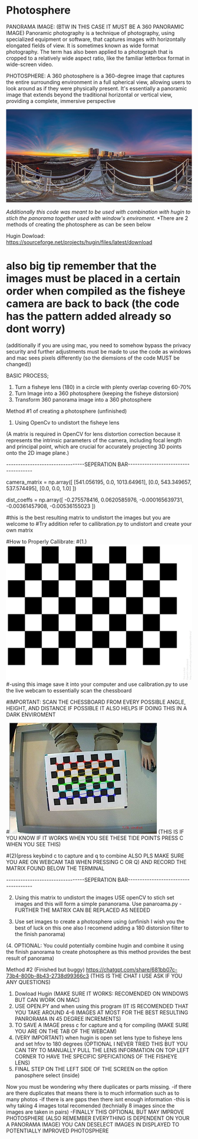 # Photosphere
PANORAMA IMAGE: (BTW IN THIS CASE IT MUST BE A 360 PANORAMIC IMAGE)
Panoramic photography is a technique of photography, using specialized equipment or software, that captures images with horizontally elongated fields of view. It is sometimes known as wide format photography. The term has also been applied to a photograph that is cropped to a relatively wide aspect ratio, like the familiar letterbox format in wide-screen video.

PHOTOSPHERE:
A 360 photosphere is a 360-degree image that captures the entire surrounding environment in a full spherical view, allowing users to look around as if they were physically present. It's essentially a panoramic image that extends beyond the traditional horizontal or vertical view, providing a complete, immersive perspective


![alt text](image.png)

*Additionally this code was meant to be used with combination with hugin to stich the panorama together used with window's enviroment.*
*There are 2 methods of creating the photosphere as can be seen below


Hugin Dowload: https://sourceforge.net/projects/hugin/files/latest/download
# also big tip remember that the images must be placed in a certain order when compiled as the fisheye camera are back to back (the code has the pattern added already so dont worry)

(additionally if you are using mac, you need to somehow bypass the privacy security and further adjustments must be made to use the code as windows and mac sees pixels differently (so the diemsions of the code MUST be changed))

BASIC PROCESS;
1. Turn a fisheye lens (180) in a circle with plenty overlap covering 60-70%
2. Turn Image into a 360 photosphere (keeping the fisheye distorsion)
3. Transform 360 panorama image into a 360 photosphere


Method #1 of creating a photosphere (unfinished)
1. Using OpenCv to undistort the fisheye lens

 (A matrix is required in OpenCV for lens distortion correction because it represents the intrinsic parameters of the camera, including focal length and principal point, which are crucial for accurately projecting 3D points onto the 2D image plane.)

 ---------------------------------SEPERATION BAR-------------------------------------


camera_matrix = np.array([
    [541.056195, 0.0, 1013.64961],
    [0.0, 543.349657, 537.574495],
    [0.0, 0.0, 1.0]
])

dist_coeffs = np.array([
    -0.275578416, 0.0620585976, -0.000165639731, -0.00361457908, -0.00536155023
])

#this is the best resulting matrix to undistort the images but you are welcome to #Try addition refer to callibration.py to undistort and create your own matrix

#How to Properly Callibrate:
#(1.) ![alt text](image-1.png)
#-using this image save it into your computer and use calibration.py to use the live webcam to essentially scan the chessboard 

#IMPORTANT: SCAN THE CHESSBOARD FROM EVERY POSSIBLE ANGLE, HEIGHT, AND DISTANCE IF POSSIBLE IT ALSO HELPS IF DOING THIS IN A DARK ENVIROMENT

#![alt text](image-2.png) (THIS IS IF YOU KNOW IF IT WORKS WHEN YOU SEE THESE TIDE POINTS PRESS C WHEN YOU SEE THIS)


#(2)(press keybind c to capture and q to combine ALSO PLS MAKE SURE YOU ARE ON WEBCAM TAB WHEN PRESSING C OR Q) AND RECORD THE MATRIX FOUND BELOW THE TERMINAL


---------------------------------SEPERATION BAR-------------------------------------

2. Using this matrix to undistort the images USE openCV to stich set images and this will form a simple pananorama. Use panaroama.py
    -FURTHER THE MATRIX CAN BE REPLACED AS NEEDED

3. Use set images to create a photosphere using (unfinish I wish you the best of luck on this one also I recomend adding a 180 distorsion filter to the finish panorama)

(4. OPTIONAL: You could potentially combine hugin and combine it using the finish panorama to create photosphere as this method provides the best result of panorama)

Method #2 (Finished but buggy)
https://chatgpt.com/share/681bb07c-73b4-800b-8b43-2738d99366c3 (THIS IS THE CHAT I USE ASK IF YOU ANY QUESTIONS)

1. Dowload Hugin (MAKE SURE IT WORKS: RECOMENDED ON WINDOWS BUT CAN WORK ON MAC)
2. USE OPEN.PY and when using this program (IT IS RECOMENDED THAT YOU TAKE AROUND 4-6 IMAGES AT MOST FOR THE BEST RESULTING PANRORAMA IN 45 DEGREE INCREMENTS)
3. TO SAVE A IMAGE press c for capture and q for compiling (MAKE SURE YOU ARE ON THE TAB OF THE WEBCAM)
4. (VERY IMPORTANT) when hugin is open set lens type to fisheye lens and set hfov to 180 degrees
(OPTIONAL I NEVER TRIED THIS BUT YOU CAN TRY TO MANUALLY PULL THE LENS INFORMATION ON TOP LEFT CORNER TO HAVE THE SPECIFIC SPEFICATIONS OF THE FISHEYE LENS)
5. FINAL STEP ON THE LEFT SIDE OF THE SCREEN on the option panosphere select (inside)

Now you must be wondering why there duplicates or parts missing.
-if there are there duplicates that means there is to much information such as to many photos
-if there is are gaps then there isnt enough information
-this is why taking 4 images total recomended (technially 8 images since the images are taken in pairs)
-FINALLY THIS OPTIONAL BUT MAY IMPROVE PHOTOSPHERE (ALSO REMEMBER EVERYTHING IS DEPENDENT ON YOUR A PANORAMA IMAGE) YOU CAN DESELECT IMAGES IN DISPLAYED TO POTENTIALLY IMPROVED PHOTOSPHERE

